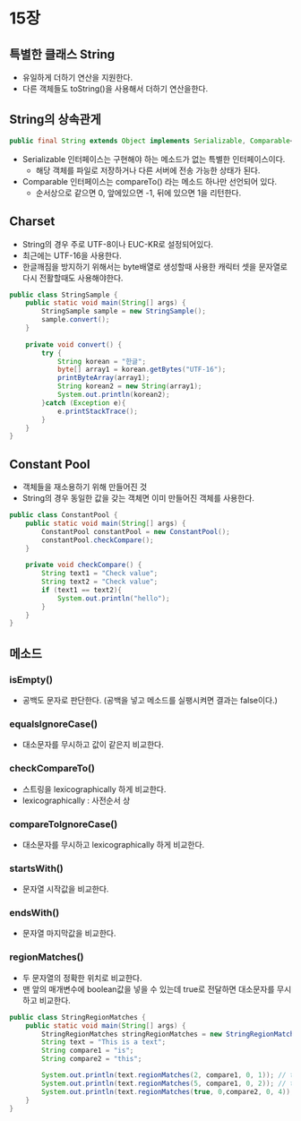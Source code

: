 # 15장

## 특별한 클래스 String
- 유일하게 더하기 연산을 지원한다.
- 다른 객체들도 toString()을 사용해서 더하기 연산을한다.

## String의 상속관게
```java
public final String extends Object implements Serializable, Comparable<String>, CharSequesnce
```
- Serializable 인터페이스는 구현해야 하는 메소드가 없는 특별한 인터페이스이다.
    - 해당 객체를 파일로 저장하거나 다른 서버에 전송 가능한 상태가 된다.
- Comparable 인터페이스는 compareTo() 라는 메소드 하나만 선언되어 있다.
    - 순서상으로 같으면 0, 앞에있으면 -1, 뒤에 있으면 1을 리턴한다.
    
## Charset
- String의 경우 주로 UTF-8이나 EUC-KR로 설정되어있다.
- 최근에는 UTF-16을 사용한다.
- 한글깨짐을 방지하기 위해서는 byte배열로 생성할때 사용한 캐릭터 셋을 문자열로 다시 전활할때도 사용해야한다.
```java
public class StringSample {
    public static void main(String[] args) {
        StringSample sample = new StringSample();
        sample.convert();
    }
    
    private void convert() {
        try {
            String korean = "한글";
            byte[] array1 = korean.getBytes("UTF-16");
            printByteArray(array1);
            String korean2 = new String(array1);
            System.out.println(korean2);
        }catch (Exception e){
            e.printStackTrace();
        }
    }
}
```
## Constant Pool
- 객체들을 재소용하기 위해 만들어진 것
- String의 경우 동일한 값을 갖는 객체면 이미 만들어진 객체를 사용한다.
```java
public class ConstantPool {
    public static void main(String[] args) {
        ConstantPool constantPool = new ConstantPool();
        constantPool.checkCompare();
    }
    
    private void checkCompare() {
        String text1 = "Check value";
        String text2 = "Check value";
        if (text1 == text2){
            System.out.println("hello");
        }
    }
}
```

## 메소드
### isEmpty()
- 공백도 문자로 판단한다. (공백을 넣고 메소드를 실팽시켜면 결과는 false이다.)

### equalsIgnoreCase()
- 대소문자를 무시하고 값이 같은지 비교한다.

### checkCompareTo()
- 스트링을 lexicographically 하게 비교한다.
- lexicographically : 사전순서 상

### compareToIgnoreCase()
- 대소문자를 무시하고 lexicographically 하게 비교한다.

### startsWith()
- 문자열 시작값을 비교한다.

### endsWith()
- 문자열 마지막값을 비교한다.

### regionMatches()
- 두 문자열의 정확한 위치로 비교한다.
- 맨 앞의 매개변수에 boolean값을 넣을 수 있는데 true로 전달하면 대소문자를 무시하고 비교한다.
```java
public class StringRegionMatches {
    public static void main(String[] args) {
        StringRegionMatches stringRegionMatches = new StringRegionMatches();
        String text = "This is a text";
        String compare1 = "is";
        String compare2 = "this";

        System.out.println(text.regionMatches(2, compare1, 0, 1)); // true
        System.out.println(text.regionMatches(5, compare1, 0, 2)); // true
        System.out.println(text.regionMatches(true, 0,compare2, 0, 4)); // true
    }
}
```